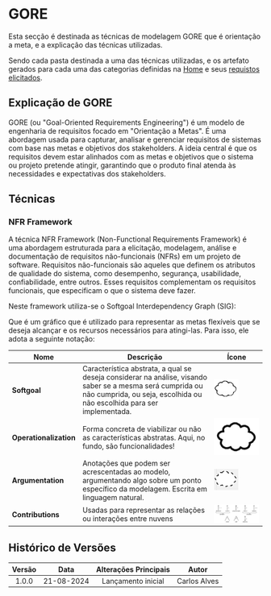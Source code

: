 # GORE

Esta secção é destinada as técnicas de modelagem GORE que é orientação a meta, e a explicação das técnicas utilizadas.

Sendo cada pasta destinada a uma das técnicas utilizadas, e os artefato gerados para cada uma das categorias definidas na [Home](../../home/home.md) e seus [requistos elicitados](../../elicitacao/elicitacao.md).

## Explicação de GORE

GORE (ou "Goal-Oriented Requirements Engineering") é um modelo de engenharia de requisitos focado em "Orientação a Metas". É uma abordagem usada para capturar, analisar e gerenciar requisitos de sistemas com base nas metas e objetivos dos stakeholders. A ideia central é que os requisitos devem estar alinhados com as metas e objetivos que o sistema ou projeto pretende atingir, garantindo que o produto final atenda às necessidades e expectativas dos stakeholders.

## Técnicas


### NFR Framework

A técnica NFR Framework (Non-Functional Requirements Framework) é uma abordagem estruturada para a elicitação, modelagem, análise e documentação de requisitos não-funcionais (NFRs) em um projeto de software. Requisitos não-funcionais são aqueles que definem os atributos de qualidade do sistema, como desempenho, segurança, usabilidade, confiabilidade, entre outros. Esses requisitos complementam os requisitos funcionais, que especificam o que o sistema deve fazer.

Neste framework utiliza-se o Softgoal Interdependency Graph (SIG):

Que é um gráfico que é utilizado para representar as metas flexíveis que se deseja alcançar e os recursos necessários para atingi-las. Para isso, ele adota a seguinte notação:

| Nome              | Descrição                                                                                                           | Ícone                                                            |
|-------------------|---------------------------------------------------------------------------------------------------------------------|------------------------------------------------------------------|
| **Softgoal**        | Característica abstrata, a qual se deseja considerar na análise, visando saber se a mesma será cumprida ou não cumprida, ou seja, escolhida ou não escolhida para ser implementada.                                     | ![nuvem](../../assets/imagens/nuvem01.png)  |
| **Operationalization** | Forma concreta de viabilizar ou não as características abstratas. Aqui, no fundo, são funcionalidades! | ![nuvem](../../assets/imagens/nuvem00.png)             |
| **Argumentation**  | Anotações que podem ser acrescentadas ao modelo, argumentando algo sobre um ponto específico da modelagem. Escrita em linguagem natural.                        | ![nuvem](../../assets/imagens/nuvem02.png)                    |
| **Contributions**      | Usadas para representar as relações ou interações entre nuvens                                   | ![setas](../../assets/imagens/NFRsetas.png)                         |


## Histórico de Versões

| **Versão** | **Data** | **Alterações Principais** | **Autor** |
| :--: | :--: | :--: | :--: | 
| 1.0.0 | 21-08-2024 | Lançamento inicial  | Carlos Alves |